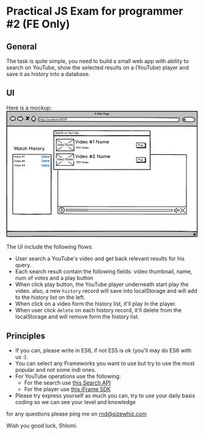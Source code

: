 # Practical JS Exam for programmer #2 (FE Only)

## General

The task is quite simple, you need to build a small web app with ability to search on YouTube, show the selected results on a (YouTube) player and save it as history into a database. 
    
## UI

Here is a mockup:
![alt tag](mock.png)

The UI include the following flows:  
* User search a YouTube's video and get back relevant results for his query.
* Each search result contain the following fields: video thumbnail, name, num of votes and a play button
* When click play button, the YouTube player underneath start play the video. also, a new `history` record will save into localStorage and will add to the history list on the left.
* When click on a video form the history list, it'll play in the player. 
* When user click `delete` on each history record, it'll delete from the localStorage and will remove form the history list.

## Principles
* If you can, please write in ES6, if not ES5 is ok (you'll may do ES6 with us :).
* You can select any Frameworks you want to use but try to use the most popular and not some indi ones.
* For YouTube operations use the following:  
    * For the search use [this Search API](https://developers.google.com/youtube/v3/docs/search) 
    * For the player use [this iFrame SDK](https://developers.google.com/youtube/iframe_api_reference)
* Please try express yourself as much you can, try to use your daily basis coding so we can see your level and knowledge

for any questions please ping me on rnd@sizewhiz.com  

Wish you good luck, 
Shlomi.
     